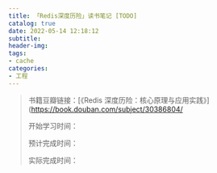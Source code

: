 ```yaml
---
title: 「Redis深度历险」读书笔记 [TODO]
catalog: true
date: 2022-05-14 12:18:12
subtitle:
header-img:
tags:
- cache
categories:
- 工程
---
```


> 书籍豆瓣链接：[《Redis 深度历险：核心原理与应用实践》](https://book.douban.com/subject/30386804/
> 
> 开始学习时间：
> 
> 预计完成时间：
> 
> 实际完成时间：